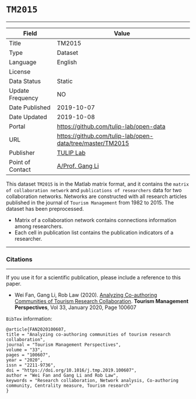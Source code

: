 # `TM2015`
---

| Field | Value |
| --- | --- |
| Title | TM2015 |
| Type | Dataset |
| Language | English  |
| License |   |
| Data Status | Static |
| Update Frequency | NO |
| Date Published | 2019-10-07  |
| Date Updated |  2019-10-08 |
| Portal | https://github.com/tulip-lab/open-data |
| URL | https://github.com/tulip-lab/open-data/tree/master/TM2015|
| Publisher |[TULIP Lab](http://www.tulip.org.au/) |
| Point of Contact |[A/Prof. Gang Li](https://github.com/tuliplab) |

This dataset `TM2015` is in the Matlab matrix format, and it contains the `matrix of collaboration network` and `publications of researchers` data for two collaboration networks. Networks are constructed with all research articles published in the journal of `Tourism Management` from 1982 to 2015. The dataset has been preprocessed.
* Matrix of a collaboration network contains connections information among researchers.
* Each cell in publication list contains the publication indicators of a researcher. 

---
### Citations
---

If you use it for a scientific publication, please include a reference to this paper. 

* Wei Fan, Gang Li, Rob Law (2020). [Analyzing Co-authoring Communities of Tourism Research Collaboration](https://doi.org/10.1016/j.tmp.2019.100607). **Tourism Management Perspectives**, Vol 33, January 2020, Page 100607

`BibTex` information:

	@article{FAN2020100607,
	title = "Analyzing co-authoring communities of tourism research collaboration",
	journal = "Tourism Management Perspectives",
	volume = "33",
	pages = "100607",
	year = "2020",
	issn = "2211-9736",
	doi = "https://doi.org/10.1016/j.tmp.2019.100607",
	author = "Wei Fan and Gang Li and Rob Law",
	keywords = "Research collaboration, Network analysis, Co-authoring community, Centrality measure, Tourism research"
	}




